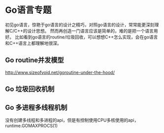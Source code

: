 # Go语言专题
初见go语言，惊艳于go语言的设计之精巧，对照go语言的设计，常常能更深刻理解C/C++的设计思想。
然而再创造一门语言应该是简单的，难的是把一个语言用好。
比如看到go语言的routine/垃圾回收，可以想想C++怎么实现，会在go语言和C++语言上都理解地很深。


## Go routine并发模型
http://www.sizeofvoid.net/goroutine-under-the-hood/

## Go 垃圾回收机制


## Go 多进程多线程机制
没有创建多线程和多进程的api，但是有控制使用CPU多核使用的api，runtime.GOMAXPROCS(1)